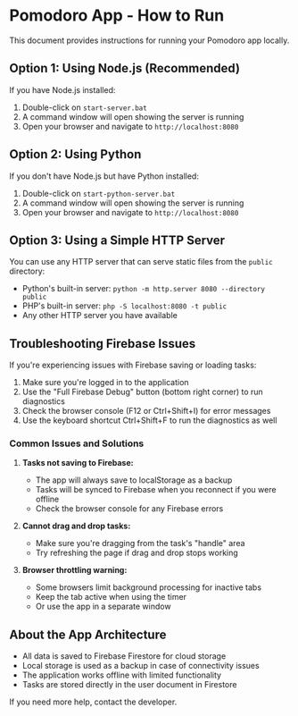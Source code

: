 # Pomodoro App - How to Run

This document provides instructions for running your Pomodoro app locally.

## Option 1: Using Node.js (Recommended)

If you have Node.js installed:

1. Double-click on `start-server.bat`
2. A command window will open showing the server is running
3. Open your browser and navigate to `http://localhost:8080`

## Option 2: Using Python

If you don't have Node.js but have Python installed:

1. Double-click on `start-python-server.bat`
2. A command window will open showing the server is running
3. Open your browser and navigate to `http://localhost:8080`

## Option 3: Using a Simple HTTP Server

You can use any HTTP server that can serve static files from the `public` directory:

- Python's built-in server: `python -m http.server 8080 --directory public`
- PHP's built-in server: `php -S localhost:8080 -t public`
- Any other HTTP server you have available

## Troubleshooting Firebase Issues

If you're experiencing issues with Firebase saving or loading tasks:

1. Make sure you're logged in to the application
2. Use the "Full Firebase Debug" button (bottom right corner) to run diagnostics
3. Check the browser console (F12 or Ctrl+Shift+I) for error messages
4. Use the keyboard shortcut Ctrl+Shift+F to run the diagnostics as well

### Common Issues and Solutions

1. **Tasks not saving to Firebase:**
   - The app will always save to localStorage as a backup
   - Tasks will be synced to Firebase when you reconnect if you were offline
   - Check the browser console for any Firebase errors

2. **Cannot drag and drop tasks:**
   - Make sure you're dragging from the task's "handle" area
   - Try refreshing the page if drag and drop stops working

3. **Browser throttling warning:**
   - Some browsers limit background processing for inactive tabs
   - Keep the tab active when using the timer
   - Or use the app in a separate window

## About the App Architecture

- All data is saved to Firebase Firestore for cloud storage
- Local storage is used as a backup in case of connectivity issues
- The application works offline with limited functionality
- Tasks are stored directly in the user document in Firestore

If you need more help, contact the developer. 